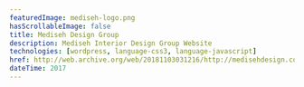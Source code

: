 ```yaml
---
featuredImage: mediseh-logo.png
hasScrollableImage: false
title: Mediseh Design Group
description: Mediseh Interior Design Group Website
technologies: [wordpress, language-css3, language-javascript]
href: http://web.archive.org/web/20181103031216/http://medisehdesign.com/
dateTime: 2017
---
```

